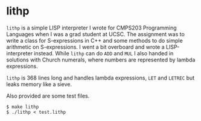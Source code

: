 # lithp

`lithp` is a simple LISP interpreter I wrote for CMPS203 Programming
Languages when I was a grad student at UCSC.  The assignment was to
write a class for S-expressions in C++ and some methods to do simple
arithmetic on S-expressions.  I went a bit overboard and wrote a
LISP-interpreter instead.  While `lithp` can do `ADD` and `MUL` I also
handed in solutions with Church numerals, where numbers are represented
by lambda expressions.

`lithp` is 368 lines long and handles lambda expressions, `LET` and `LETREC`
but leaks memory like a sieve.

Also provided are some test files.

```
$ make lithp
$ ./lithp < test.lithp
```
